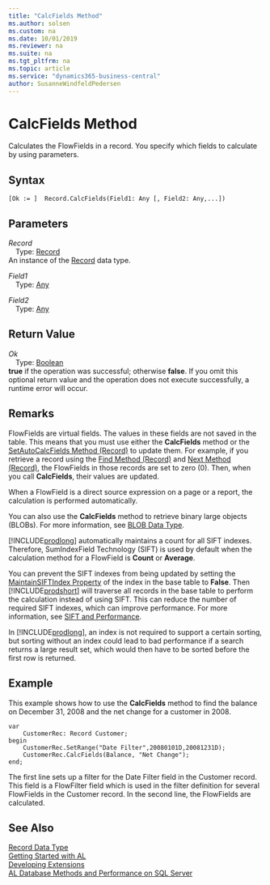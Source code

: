 ```yaml
---
title: "CalcFields Method"
ms.author: solsen
ms.custom: na
ms.date: 10/01/2019
ms.reviewer: na
ms.suite: na
ms.tgt_pltfrm: na
ms.topic: article
ms.service: "dynamics365-business-central"
author: SusanneWindfeldPedersen
---
```

[//]: # (START>DO_NOT_EDIT)
[//]: # (IMPORTANT:Do not edit any of the content between here and the END>DO_NOT_EDIT.)
[//]: # (Any modifications should be made in the .xml files in the ModernDev repo.)
# CalcFields Method
Calculates the FlowFields in a record. You specify which fields to calculate by using parameters.


## Syntax
```
[Ok := ]  Record.CalcFields(Field1: Any [, Field2: Any,...])
```
## Parameters
*Record*  
&emsp;Type: [Record](record-data-type.md)  
An instance of the [Record](record-data-type.md) data type.  

*Field1*  
&emsp;Type: [Any](../any/any-data-type.md)  
  
*Field2*  
&emsp;Type: [Any](../any/any-data-type.md)  
  


## Return Value
*Ok*  
&emsp;Type: [Boolean](../boolean/boolean-data-type.md)  
**true** if the operation was successful; otherwise **false**.  If you omit this optional return value and the operation does not execute successfully, a runtime error will occur.    


[//]: # (IMPORTANT: END>DO_NOT_EDIT)

## Remarks

 FlowFields are virtual fields. The values in these fields are not saved in the table. This means that you must use either the **CalcFields** method or the [SetAutoCalcFields Method \(Record\)](record-SETAUTOCALCFIELDS-method.md) to update them. For example, if you retrieve a record using the [Find Method \(Record\)](record-FIND-method.md) and [Next Method \(Record\)](record-next-method.md), the FlowFields in those records are set to zero \(0\). Then, when you call **CalcFields**, their values are updated.  
  
 When a FlowField is a direct source expression on a page or a report, the calculation is performed automatically.  
  
 You can also use the **CalcFields** method to retrieve binary large objects \(BLOBs\). For more information, see [BLOB Data Type](../blob/BLOB-Data-Type.md).  
  
[!INCLUDE[prodlong](../../includes/prodlong.md)] automatically maintains a count for all SIFT indexes. Therefore, SumIndexField Technology (SIFT) is used by default when the calculation method for a FlowField is **Count** or **Average**.

 You can prevent the SIFT indexes from being updated by setting the [MaintainSIFTIndex Property](../../properties/devenv-maintainsiftindex-property.md) of the index in the base table to **False**. Then [!INCLUDE[prodshort](../../includes/prodshort.md)] will traverse all records in the base table to perform the calculation instead of using SIFT. This can reduce the number of required SIFT indexes, which can improve performance. For more information, see [SIFT and Performance](../../devenv-sift-performance.md).
 
 In [!INCLUDE[prodlong](../../includes/prodlong.md)], an index is not required to support a certain sorting, but sorting without an index could lead to bad performance if a search returns a large result set, which would then have to be sorted before the first row is returned.  
  
## Example  
 This example shows how to use the **CalcFields** method to find the balance on December 31, 2008 and the net change for a customer in 2008.  
  
```  
var
    CustomerRec: Record Customer;
begin
    CustomerRec.SetRange("Date Filter",20080101D,20081231D);  
    CustomerRec.CalcFields(Balance, "Net Change");  
end;
```  
  
 The first line sets up a filter for the Date Filter field in the Customer record. This field is a FlowFilter field which is used in the filter definition for several FlowFields in the Customer record. In the second line, the FlowFields are calculated.  
## See Also
[Record Data Type](record-data-type.md)  
[Getting Started with AL](../../devenv-get-started.md)  
[Developing Extensions](../../devenv-dev-overview.md)  
[AL Database Methods and Performance on SQL Server](../../../administration/optimize-sql-al-Database-methods-and-performance-on-server.md)
